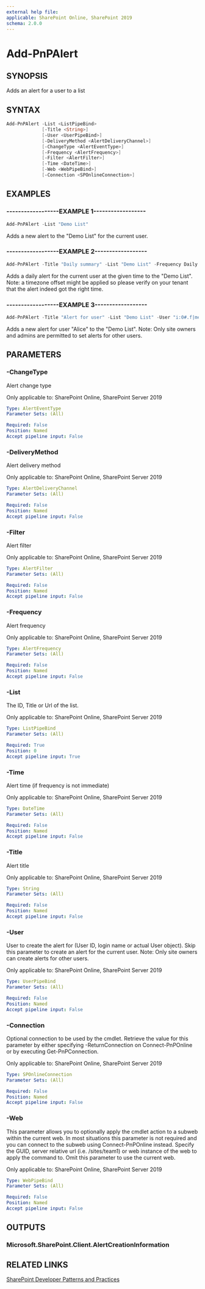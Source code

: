 ```yaml
---
external help file:
applicable: SharePoint Online, SharePoint 2019
schema: 2.0.0
---
```

# Add-PnPAlert

## SYNOPSIS
Adds an alert for a user to a list

## SYNTAX 

```powershell
Add-PnPAlert -List <ListPipeBind>
             [-Title <String>]
             [-User <UserPipeBind>]
             [-DeliveryMethod <AlertDeliveryChannel>]
             [-ChangeType <AlertEventType>]
             [-Frequency <AlertFrequency>]
             [-Filter <AlertFilter>]
             [-Time <DateTime>]
             [-Web <WebPipeBind>]
             [-Connection <SPOnlineConnection>]
```

## EXAMPLES

### ------------------EXAMPLE 1------------------
```powershell
Add-PnPAlert -List "Demo List"
```

Adds a new alert to the "Demo List" for the current user.

### ------------------EXAMPLE 2------------------
```powershell
Add-PnPAlert -Title "Daily summary" -List "Demo List" -Frequency Daily -ChangeType All -Time (Get-Date -Hour 11 -Minute 00 -Second 00)
```

Adds a daily alert for the current user at the given time to the "Demo List". Note: a timezone offset might be applied so please verify on your tenant that the alert indeed got the right time.

### ------------------EXAMPLE 3------------------
```powershell
Add-PnPAlert -Title "Alert for user" -List "Demo List" -User "i:0#.f|membership|Alice@contoso.onmicrosoft.com"
```

Adds a new alert for user "Alice" to the "Demo List". Note: Only site owners and admins are permitted to set alerts for other users.

## PARAMETERS

### -ChangeType
Alert change type

Only applicable to: SharePoint Online, SharePoint Server 2019

```yaml
Type: AlertEventType
Parameter Sets: (All)

Required: False
Position: Named
Accept pipeline input: False
```

### -DeliveryMethod
Alert delivery method

Only applicable to: SharePoint Online, SharePoint Server 2019

```yaml
Type: AlertDeliveryChannel
Parameter Sets: (All)

Required: False
Position: Named
Accept pipeline input: False
```

### -Filter
Alert filter

Only applicable to: SharePoint Online, SharePoint Server 2019

```yaml
Type: AlertFilter
Parameter Sets: (All)

Required: False
Position: Named
Accept pipeline input: False
```

### -Frequency
Alert frequency

Only applicable to: SharePoint Online, SharePoint Server 2019

```yaml
Type: AlertFrequency
Parameter Sets: (All)

Required: False
Position: Named
Accept pipeline input: False
```

### -List
The ID, Title or Url of the list.

Only applicable to: SharePoint Online, SharePoint Server 2019

```yaml
Type: ListPipeBind
Parameter Sets: (All)

Required: True
Position: 0
Accept pipeline input: True
```

### -Time
Alert time (if frequency is not immediate)

Only applicable to: SharePoint Online, SharePoint Server 2019

```yaml
Type: DateTime
Parameter Sets: (All)

Required: False
Position: Named
Accept pipeline input: False
```

### -Title
Alert title

Only applicable to: SharePoint Online, SharePoint Server 2019

```yaml
Type: String
Parameter Sets: (All)

Required: False
Position: Named
Accept pipeline input: False
```

### -User
User to create the alert for (User ID, login name or actual User object). Skip this parameter to create an alert for the current user. Note: Only site owners can create alerts for other users.

Only applicable to: SharePoint Online, SharePoint Server 2019

```yaml
Type: UserPipeBind
Parameter Sets: (All)

Required: False
Position: Named
Accept pipeline input: False
```

### -Connection
Optional connection to be used by the cmdlet. Retrieve the value for this parameter by either specifying -ReturnConnection on Connect-PnPOnline or by executing Get-PnPConnection.

Only applicable to: SharePoint Online, SharePoint Server 2019

```yaml
Type: SPOnlineConnection
Parameter Sets: (All)

Required: False
Position: Named
Accept pipeline input: False
```

### -Web
This parameter allows you to optionally apply the cmdlet action to a subweb within the current web. In most situations this parameter is not required and you can connect to the subweb using Connect-PnPOnline instead. Specify the GUID, server relative url (i.e. /sites/team1) or web instance of the web to apply the command to. Omit this parameter to use the current web.

Only applicable to: SharePoint Online, SharePoint Server 2019

```yaml
Type: WebPipeBind
Parameter Sets: (All)

Required: False
Position: Named
Accept pipeline input: False
```

## OUTPUTS

### Microsoft.SharePoint.Client.AlertCreationInformation

## RELATED LINKS

[SharePoint Developer Patterns and Practices](https://aka.ms/sppnp)